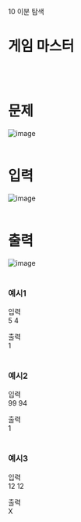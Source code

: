 10 이분 탐색
# 게임 마스터
<br>
<br>

# 문제
![image](https://github.com/user-attachments/assets/bcd3c612-d197-41f5-b345-347074a50cfa)  
<br>

# 입력
![image](https://github.com/user-attachments/assets/fc651f8a-7b7c-4312-9e79-681fcdc47c7d)  
<br>

# 출력
![image](https://github.com/user-attachments/assets/dc1bc6af-8a3d-42a4-86d1-dabb8deaffd1)  
<br>

### 예시1
입력  
5 4  

출력  
1  
<br>

### 예시2
입력  
99 94  

출력  
1  
<br>

### 예시3
입력  
12 12  

출력  
X  
<br>
